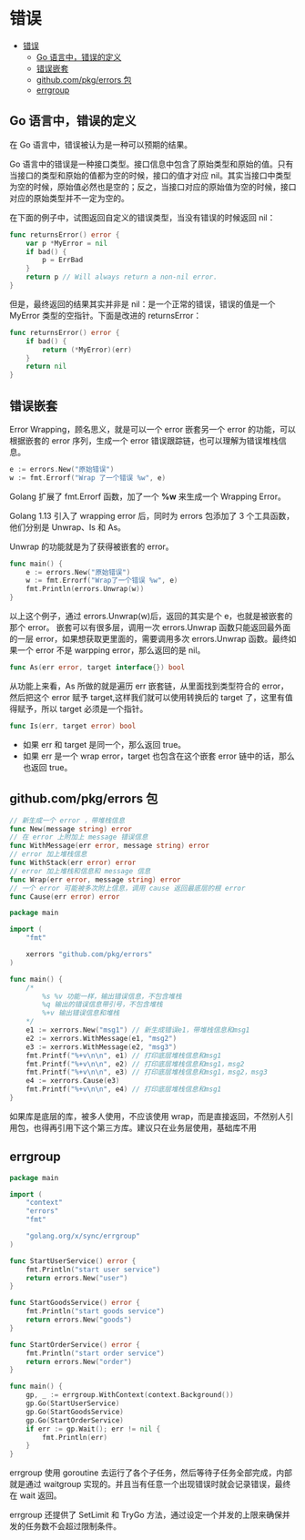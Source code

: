 # 错误

- [错误](#错误)
  - [Go 语言中，错误的定义](#go-语言中错误的定义)
  - [错误嵌套](#错误嵌套)
  - [github.com/pkg/errors 包](#githubcompkgerrors-包)
  - [errgroup](#errgroup)

## Go 语言中，错误的定义

在 Go 语言中，错误被认为是一种可以预期的结果。

Go 语言中的错误是一种接口类型。接口信息中包含了原始类型和原始的值。只有当接口的类型和原始的值都为空的时候，接口的值才对应 nil。其实当接口中类型为空的时候，原始值必然也是空的；反之，当接口对应的原始值为空的时候，接口对应的原始类型并不一定为空的。

在下面的例子中，试图返回自定义的错误类型，当没有错误的时候返回 nil：

```go
func returnsError() error {
    var p *MyError = nil
    if bad() {
        p = ErrBad
    }
    return p // Will always return a non-nil error.
}
```

但是，最终返回的结果其实并非是 nil：是一个正常的错误，错误的值是一个 MyError 类型的空指针。下面是改进的 returnsError：

```go
func returnsError() error {
    if bad() {
        return (*MyError)(err)
    }
    return nil
}
```

## 错误嵌套

Error Wrapping，顾名思义，就是可以一个 error 嵌套另一个 error 的功能，可以根据嵌套的 error 序列，生成一个 error 错误跟踪链，也可以理解为错误堆栈信息。

```go
e := errors.New("原始错误")
w := fmt.Errorf("Wrap 了一个错误 %w", e)
```

Golang 扩展了 fmt.Errorf 函数，加了一个 **%w** 来生成一个 Wrapping Error。

Golang 1.13 引入了 wrapping error 后，同时为 errors 包添加了 3 个工具函数，他们分别是 Unwrap、Is 和 As。

Unwrap 的功能就是为了获得被嵌套的 error。

```go
func main() {
    e := errors.New("原始错误")
    w := fmt.Errorf("Wrap了一个错误 %w", e)
    fmt.Println(errors.Unwrap(w))
}
```

以上这个例子，通过 errors.Unwrap(w)后，返回的其实是个 e，也就是被嵌套的那个 error。
嵌套可以有很多层，调用一次 errors.Unwrap 函数只能返回最外面的一层 error，如果想获取更里面的，需要调用多次 errors.Unwrap 函数。最终如果一个 error 不是 warpping error，那么返回的是 nil。

```go
func As(err error, target interface{}) bool
```

从功能上来看，As 所做的就是遍历 err 嵌套链，从里面找到类型符合的 error，然后把这个 error 赋予 target,这样我们就可以使用转换后的 target 了，这里有值得赋予，所以 target 必须是一个指针。

```go
func Is(err, target error) bool
```

- 如果 err 和 target 是同一个，那么返回 true。
- 如果 err 是一个 wrap error，target 也包含在这个嵌套 error 链中的话，那么也返回 true。

## github.com/pkg/errors 包

```go
// 新生成一个 error ，带堆栈信息
func New(message string) error
// 在 error 上附加上 message 错误信息
func WithMessage(err error, message string) error
// error 加上堆栈信息
func WithStack(err error) error
// error 加上堆栈和信息和 message 信息
func Wrap(err error, message string) error
// 一个 error 可能被多次附上信息，调用 cause 返回最底层的根 error
func Cause(err error) error
```

```go
package main

import (
	"fmt"

	xerrors "github.com/pkg/errors"
)

func main() {
	/*
		%s %v 功能一样，输出错误信息，不包含堆栈
		%q 输出的错误信息带引号，不包含堆栈
		%+v 输出错误信息和堆栈
	*/
	e1 := xerrors.New("msg1") // 新生成错误e1，带堆栈信息和msg1
	e2 := xerrors.WithMessage(e1, "msg2")
	e3 := xerrors.WithMessage(e2, "msg3")
	fmt.Printf("%+v\n\n", e1) // 打印底层堆栈信息和msg1
	fmt.Printf("%+v\n\n", e2) // 打印底层堆栈信息和msg1，msg2
	fmt.Printf("%+v\n\n", e3) // 打印底层堆栈信息和msg1，msg2，msg3
	e4 := xerrors.Cause(e3)
	fmt.Printf("%+v\n\n", e4) // 打印底层堆栈信息和msg1
}
```

如果库是底层的库，被多人使用，不应该使用 wrap，而是直接返回，不然别人引用包，也得再引用下这个第三方库。建议只在业务层使用，基础库不用

## errgroup

```go
package main

import (
	"context"
	"errors"
	"fmt"

	"golang.org/x/sync/errgroup"
)

func StartUserService() error {
	fmt.Println("start user service")
	return errors.New("user")
}

func StartGoodsService() error {
	fmt.Println("start goods service")
	return errors.New("goods")
}

func StartOrderService() error {
	fmt.Println("start order service")
	return errors.New("order")
}

func main() {
	gp, _ := errgroup.WithContext(context.Background())
	gp.Go(StartUserService)
	gp.Go(StartGoodsService)
	gp.Go(StartOrderService)
	if err := gp.Wait(); err != nil {
		fmt.Println(err)
	}
}
```

errgroup 使用 goroutine 去运行了各个子任务，然后等待子任务全部完成，内部就是通过 waitgroup 实现的。并且当有任意一个出现错误时就会记录错误，最终在 wait 返回。

errgroup 还提供了 SetLimit 和 TryGo 方法，通过设定一个并发的上限来确保并发的任务数不会超过限制条件。
